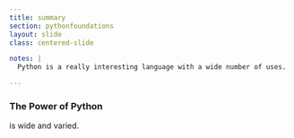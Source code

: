 ```yaml
---
title: summary
section: pythonfoundations
layout: slide
class: centered-slide

notes: |
  Python is a really interesting language with a wide number of uses.

---
```


### The Power of Python

is wide and varied.

